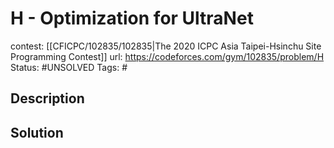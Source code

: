 # H - Optimization for UltraNet

contest: [[CFICPC/102835/102835|The 2020 ICPC Asia Taipei-Hsinchu Site Programming Contest]]
url: https://codeforces.com/gym/102835/problem/H
Status: #UNSOLVED
Tags: #

## Description

## Solution

